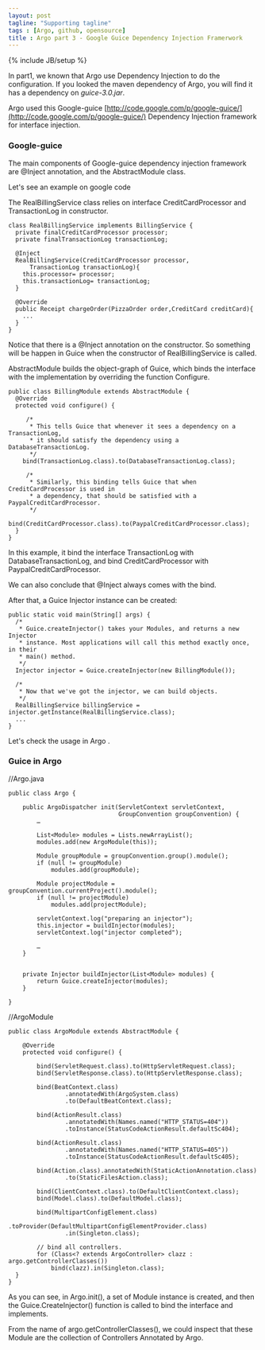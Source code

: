 ```yaml
---
layout: post
tagline: "Supporting tagline"
tags : [Argo, github, opensource]
title : Argo part 3 - Google Guice Dependency Injection Framerwork
---
```

{% include JB/setup %}

In part1, we known that Argo use Dependency Injection to do the configuration. If you looked the maven dependency of Argo, you will find it has a dependency on *guice-3.0.jar*.

Argo used this Google-guice [http://code.google.com/p/google-guice/](http://code.google.com/p/google-guice/) Dependency Injection framework for  interface injection.

### Google-guice ###

The main components of Google-guice dependency injection framework are @Inject annotation, and the AbstractModule class.

Let's see an example on google code

The RealBillingService class relies on interface CreditCardProcessor and TransactionLog in constructor. 

    class RealBillingService implements BillingService {
      private finalCreditCardProcessor processor;
      private finalTransactionLog transactionLog;

      @Inject
      RealBillingService(CreditCardProcessor processor,
          TransactionLog transactionLog){
        this.processor= processor;
        this.transactionLog= transactionLog;
      }

      @Override
      public Receipt chargeOrder(PizzaOrder order,CreditCard creditCard){
        ...
      }
    }

Notice that there is a @Inject annotation on the constructor. So something will be happen in Guice when the constructor of RealBillingService is called.
 
AbstractModule builds the object-graph of Guice, which binds the interface with the implementation by overriding the function Configure.

    public class BillingModule extends AbstractModule {
      @Override 
      protected void configure() {

         /*
          * This tells Guice that whenever it sees a dependency on a TransactionLog,
          * it should satisfy the dependency using a DatabaseTransactionLog.
          */
        bind(TransactionLog.class).to(DatabaseTransactionLog.class);

         /*
          * Similarly, this binding tells Guice that when CreditCardProcessor is used in
          * a dependency, that should be satisfied with a PaypalCreditCardProcessor.
          */
        bind(CreditCardProcessor.class).to(PaypalCreditCardProcessor.class);
      }
    }

In this example, it bind the interface TransactionLog with DatabaseTransactionLog, and bind CreditCardProcessor with PaypalCreditCardProcessor.

We can also conclude that @Inject always comes with the bind.

After that, a Guice Injector instance can be created:

    public static void main(String[] args) {
      /*
       * Guice.createInjector() takes your Modules, and returns a new Injector
       * instance. Most applications will call this method exactly once, in their
       * main() method.
       */
      Injector injector = Guice.createInjector(new BillingModule());

      /*
       * Now that we've got the injector, we can build objects.
       */
      RealBillingService billingService = injector.getInstance(RealBillingService.class);
      ...
    }

Let's check the usage in Argo .

### Guice in Argo ###

//Argo.java

    public class Argo {  
      
        public ArgoDispatcher init(ServletContext servletContext,  
                                   GroupConvention groupConvention) {  
            …  
      
            List<Module> modules = Lists.newArrayList();  
            modules.add(new ArgoModule(this));  
      
            Module groupModule = groupConvention.group().module();  
            if (null != groupModule)  
                modules.add(groupModule);  
      
            Module projectModule = groupConvention.currentProject().module();  
            if (null != projectModule)  
                modules.add(projectModule);  
      
            servletContext.log("preparing an injector");  
            this.injector = buildInjector(modules);  
            servletContext.log("injector completed");  
      
            …  
        }  
      
      
        private Injector buildInjector(List<Module> modules) {  
            return Guice.createInjector(modules);  
        }  

    }

//ArgoModule

    public class ArgoModule extends AbstractModule {  
      
        @Override  
        protected void configure() {  
      
            bind(ServletRequest.class).to(HttpServletRequest.class);  
            bind(ServletResponse.class).to(HttpServletResponse.class);  
      
            bind(BeatContext.class)  
                    .annotatedWith(ArgoSystem.class)  
                    .to(DefaultBeatContext.class);  
      
            bind(ActionResult.class)  
                    .annotatedWith(Names.named("HTTP_STATUS=404"))  
                    .toInstance(StatusCodeActionResult.defaultSc404);  
      
            bind(ActionResult.class)  
                    .annotatedWith(Names.named("HTTP_STATUS=405"))  
                    .toInstance(StatusCodeActionResult.defaultSc405);  
      
            bind(Action.class).annotatedWith(StaticActionAnnotation.class)  
                    .to(StaticFilesAction.class);  
      
            bind(ClientContext.class).to(DefaultClientContext.class);  
            bind(Model.class).to(DefaultModel.class);  
      
            bind(MultipartConfigElement.class)  
                    .toProvider(DefaultMultipartConfigElementProvider.class)  
                    .in(Singleton.class);  
      
            // bind all controllers.  
            for (Class<? extends ArgoController> clazz : argo.getControllerClasses())  
                bind(clazz).in(Singleton.class);  
      }  
    }  


As you can see, in Argo.init(), a set of Module instance is created, and then the Guice.CreateInjector() function is called to bind the interface and implements.
 

From the name of argo.getControllerClasses(), we could inspect that these Module are the collection of Controllers Annotated by Argo.